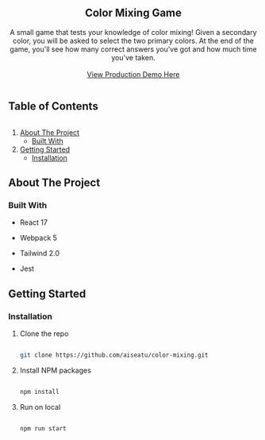 <p align="center">
  <h2 align="center">Color Mixing Game</h2>
  <p align="center">
    A small game that tests your knowledge of color mixing! Given a secondary color, you will be asked to select the two primary colors. At the end of the game, you'll see how many correct answers you've got and how much time you've taken.
    <br />
    <br />
    <a href="https://xiaokangtang.github.io/color-mixing/">View Production Demo Here</a>
  </p>
</p>

  <summary><h2 style="display: inline-block">Table of Contents</h2></summary>
  <ol>
    <li>
      <a href="#about-the-project">About The Project</a>
      <ul>
        <li><a href="#built-with">Built With</a></li>
      </ul>
    </li>
    <li>
      <a href="#getting-started">Getting Started</a>
      <ul>
        <li><a href="#installation">Installation</a></li>
      </ul>
    </li>
  </ol>

## About The Project

### Built With

* React 17

* Webpack 5

* Tailwind 2.0

* Jest

<!-- GETTING STARTED -->

## Getting Started

### Installation

1. Clone the repo

   ```sh

   git clone https://github.com/aiseatu/color-mixing.git

   ```

2. Install NPM packages

   ```sh

   npm install

   ```

3. Run on local

   ```sh

   npm run start

   ```
